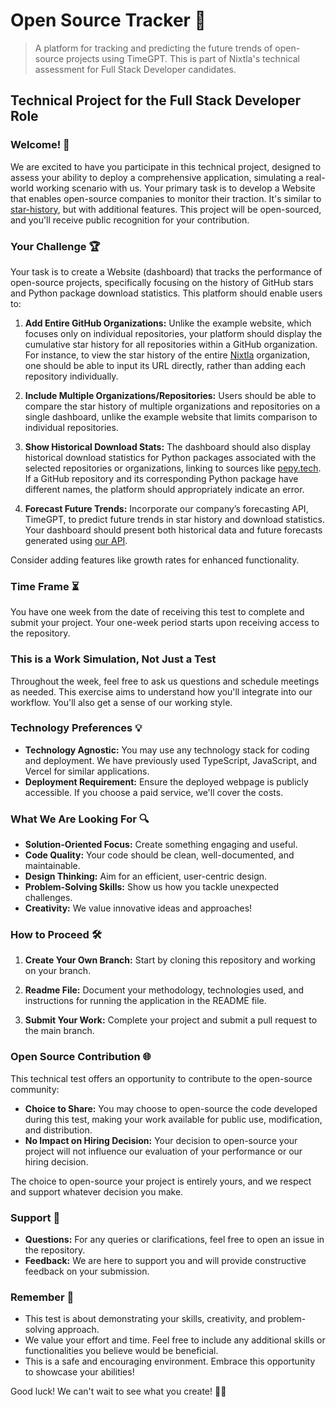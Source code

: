 # Open Source Tracker 🚀

> A platform for tracking and predicting the future trends of open-source projects using TimeGPT. This is part of Nixtla's technical assessment for Full Stack Developer candidates.

## Technical Project for the Full Stack Developer Role

### Welcome! 👋

We are excited to have you participate in this technical project, designed to assess your ability to deploy a comprehensive application, simulating a real-world working scenario with us. Your primary task is to develop a Website that enables open-source companies to monitor their traction. It's similar to [star-history](https://star-history.com/), but with additional features. This project will be open-sourced, and you'll receive public recognition for your contribution.

### Your Challenge 🏆

Your task is to create a Website (dashboard) that tracks the performance of open-source projects, specifically focusing on the history of GitHub stars and Python package download statistics. This platform should enable users to:

1. **Add Entire GitHub Organizations:** Unlike the example website, which focuses only on individual repositories, your platform should display the cumulative star history for all repositories within a GitHub organization. For instance, to view the star history of the entire [Nixtla](https://github.com/Nixtla) organization, one should be able to input its URL directly, rather than adding each repository individually.

2. **Include Multiple Organizations/Repositories:** Users should be able to compare the star history of multiple organizations and repositories on a single dashboard, unlike the example website that limits comparison to individual repositories.

3. **Show Historical Download Stats:** The dashboard should also display historical download statistics for Python packages associated with the selected repositories or organizations, linking to sources like [pepy.tech](https://pepy.tech/). If a GitHub repository and its corresponding Python package have different names, the platform should appropriately indicate an error.

4. **Forecast Future Trends:** Incorporate our company’s forecasting API, TimeGPT, to predict future trends in star history and download statistics. Your dashboard should present both historical data and future forecasts generated using [our API](https://docs.nixtla.io/).

Consider adding features like growth rates for enhanced functionality.

### Time Frame ⏳

You have one week from the date of receiving this test to complete and submit your project. Your one-week period starts upon receiving access to the repository.

### This is a Work Simulation, Not Just a Test

Throughout the week, feel free to ask us questions and schedule meetings as needed. This exercise aims to understand how you'll integrate into our workflow. You'll also get a sense of our working style.

### Technology Preferences 💡

- **Technology Agnostic:** You may use any technology stack for coding and deployment. We have previously used TypeScript, JavaScript, and Vercel for similar applications.
- **Deployment Requirement:** Ensure the deployed webpage is publicly accessible. If you choose a paid service, we'll cover the costs.

### What We Are Looking For 🔍

- **Solution-Oriented Focus:** Create something engaging and useful.
- **Code Quality:** Your code should be clean, well-documented, and maintainable.
- **Design Thinking:** Aim for an efficient, user-centric design.
- **Problem-Solving Skills:** Show us how you tackle unexpected challenges.
- **Creativity:** We value innovative ideas and approaches!

### How to Proceed 🛠️

1. **Create Your Own Branch:** Start by cloning this repository and working on your branch.

2. **Readme File:** Document your methodology, technologies used, and instructions for running the application in the README file.

3. **Submit Your Work:** Complete your project and submit a pull request to the main branch.

### Open Source Contribution 🌐

This technical test offers an opportunity to contribute to the open-source community:

- **Choice to Share:** You may choose to open-source the code developed during this test, making your work available for public use, modification, and distribution.
- **No Impact on Hiring Decision:** Your decision to open-source your project will not influence our evaluation of your performance or our hiring decision.

The choice to open-source your project is entirely yours, and we respect and support whatever decision you make.

### Support 🤝

- **Questions:** For any queries or clarifications, feel free to open an issue in the repository.
- **Feedback:** We are here to support you and will provide constructive feedback on your submission.

### Remember 🌟

- This test is about demonstrating your skills, creativity, and problem-solving approach.
- We value your effort and time. Feel free to include any additional skills or functionalities you believe would be beneficial.
- This is a safe and encouraging environment. Embrace this opportunity to showcase your abilities!

Good luck! We can't wait to see what you create! 🚀🎉
